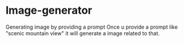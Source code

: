 # Image-generator
Generating image by providing a prompt
Once u provide a prompt like "scenic mountain view" it will generate a image related to that.
